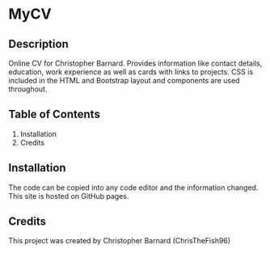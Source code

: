 # MyCV

## Description
Online CV for Christopher Barnard. Provides information like contact details, education, work experience as well as cards with links to projects.
CSS is included in the HTML and Bootstrap layout and components are used throughout.

## Table of Contents
1. Installation
1. Credits

## Installation
The code can be copied into any code editor and the information changed.
This site is hosted on GitHub pages.

## Credits
This project was created by Christopher Barnard (ChrisTheFish96)
